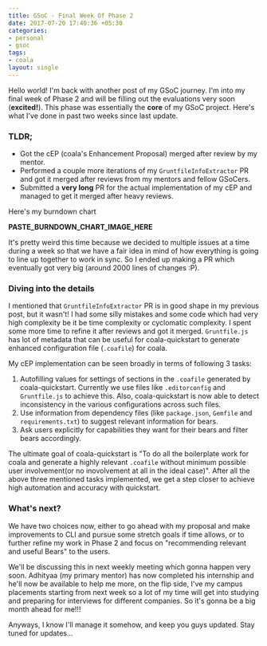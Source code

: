 ```yaml
---
title: GSoC - Final Week Of Phase 2
date: 2017-07-20 17:40:36 +05:30
categories:
- personal
- gsoc
tags:
- coala
layout: single
---
```

Hello world! I'm back with another post of my GSoC journey. I'm into my final week of Phase 2 and will be filling out the evaluations very soon (**excited!**). This phase was essentially the **core** of my GSoC project. Here's what I've done in past two weeks since last update.


### TLDR;
- Got the cEP (coala's Enhancement Proposal) merged after review by my mentor.
- Performed a couple more iterations of my `GruntfileInfoExtractor` PR and got it merged after reviews from my mentors and fellow GSoCers.
- Submitted a **very long** PR for the actual implementation of my cEP and managed to get it merged after heavy reviews.

Here's my burndown chart

**PASTE_BURNDOWN_CHART_IMAGE_HERE**

It's pretty weird this time because we decided to multiple issues at a time during a week so that we have a fair idea in mind of how everything is going to line up together to work in sync. So I ended up making a PR which eventually got very big (around 2000 lines of changes :P).


### Diving into the details

I mentioned that `GruntfileInfoExtractor` PR is in good shape in my previous post, but it wasn't! I had some silly mistakes and some code which had very high complexity be it be time complexity or cyclomatic complexity. I spent some more time to refine it after reviews and got it merged. `Gruntfile.js` has lot of metadata that can be useful for coala-quickstart to generate enhanced configuration file (`.coafile`) for coala.

My cEP implementation can be seen broadly in terms of following 3 tasks:

1. Autofilling values for settings of sections in the `.coafile` generated by coala-quickstart. Currently we use files like `.editorconfig` and `Gruntfile.js` to achieve this. Also, coala-quickstart is now able to detect inconsistency in the various configurations across such files.
2. Use information from dependency files (like `package.json`, `Gemfile` and `requirements.txt`) to suggest relevant information for bears.
3. Ask users explicitly for capabilities they want for their bears and filter bears accordingly.

The ultimate goal of coala-quickstart is "To do all the boilerplate work for coala and generate a highly relevant `.coafile` without minimum possible user involvement(or no inovolvement at all in the ideal case)". After all the above three mentioned tasks implemented, we get a step closer to achieve high automation and accuracy with quickstart.


### What's next?

We have two choices now, either to go ahead with my proposal and make improvements to CLI and pursue some stretch goals if time allows, or to further refine my work in Phase 2 and focus on "recommending relevant and useful Bears" to the users.

We'll be discussing this in next weekly meeting which gonna happen very soon. Adhityaa (my primary mentor) has now completed his internship and he'll now be available to help me more, on the flip side, I've my campus placements starting from next week so a lot of my time will get into studying and preparing for interviews for different companies. So it's gonna be a big month ahead for me!!!

Anyways, I know I'll manage it somehow, and keep you guys updated. Stay tuned for updates...